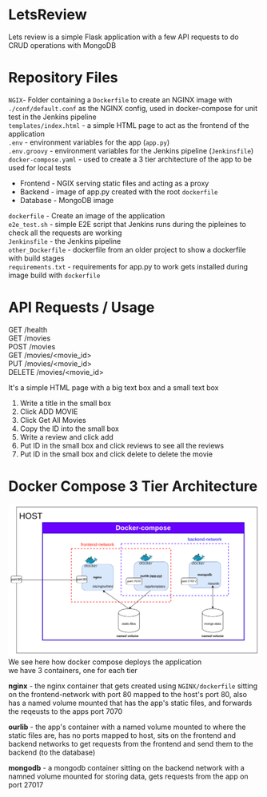 # LetsReview
Lets review is a simple Flask application with a few API requests to do CRUD operations with MongoDB

# Repository Files
`NGIX`- Folder containing a `Dockerfile` to create an NGINX image with `./conf/default.conf` as the NGINX config, used in docker-compose for unit test in the Jenkins pipeline<br>
`templates/index.html` - a simple HTML page to act as the frontend of the application<br>
`.env` - environment variables for the app (`app.py`)<br>
`.env.groovy` - environment variables for the Jenkins pipeline (`Jenkinsfile`)<br>
`docker-compose.yaml` - used to create a 3 tier architecture of the app to be used for local tests<br>
  - Frontend - NGIX serving static files and acting as a proxy<br>
  - Backend - image of app.py created with the root `dockerfile`<br>
  - Database - MongoDB image
    
`dockerfile` - Create an image of the application<br>
`e2e_test.sh` - simple E2E script that Jenkins runs during the pipleines to check all the requests are working<br>
`Jenkinsfile` - the Jenkins pipeline<br>
`other_Dockerfile` - dockerfile from an older project to show a dockerfile with build stages<br>
`requirements.txt` - requirements for app.py to work gets installed during image build with `dockerfile`<br>

# API Requests / Usage
GET /health <br>
GET /movies<br>
POST /movies<br>
GET /movies/<movie_id><br>
PUT /movies/<movie_id><br>
DELETE /movies/<movie_id><br>

It's a simple HTML page with a big text box and a small text box
1) Write a title in the small box
2) Click ADD MOVIE
3) Click Get All Movies
4) Copy the ID into the small box
5) Write a review and click add
6) Put ID in the small box and click reviews to see all the reviews
7) Put ID in the small box and click delete to delete the movie

# Docker Compose 3 Tier Architecture
![docker-compose Architecture](./diagrams/docker-compose-arch.png)
We see here how docker compose deploys the application<br>
we have 3 containers, one for each tier<br>

**nginx** - the nginx container that gets created using `NGINX/dockerfile` sitting on the frontend-network with port 80 mapped to the host's port 80, also has a named volume mounted that has the app's static files, and forwards the reqeusts to the apps port 7070<br>

**ourlib** - the app's container with a named volume mounted to where the static files are, has no ports mapped to host, sits on the frontend and backend networks to get requests from the frontend and send them to the backend (to the database)<br>

**mongodb** - a mongodb container sitting on the backend network with a namned volume mounted for storing data, gets requests from the app on port 27017<br>


